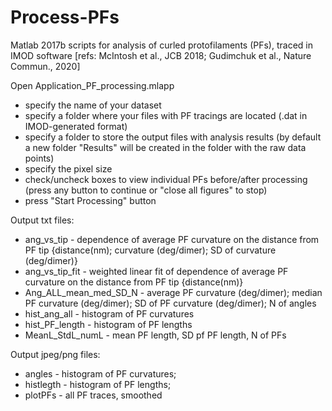 # Process-PFs
Matlab 2017b scripts for analysis of curled protofilaments (PFs), traced in IMOD software [refs: McIntosh et al., JCB 2018; Gudimchuk et al., Nature Commun., 2020]

Open Application_PF_processing.mlapp
- specify the name of your dataset
- specify a folder where your files with PF tracings are located (.dat in IMOD-generated format)
- specify a folder to store the output files with analysis results (by default a new folder "Results" will be created in the folder with the raw data points)
- specify the pixel size
- check/uncheck boxes to view individual PFs before/after processing (press any button to continue or "close all figures" to stop)
- press "Start Processing" button

Output txt files:

- ang_vs_tip - dependence of average PF curvature on the distance from PF tip {distance(nm); curvature (deg/dimer); SD of curvature (deg/dimer)} 
- ang_vs_tip_fit - weighted linear fit of dependence of average PF curvature on the distance from PF tip {distance(nm)} 
- Ang_ALL_mean_med_SD_N - average PF curvature (deg/dimer); median PF curvature (deg/dimer); SD of PF curvature (deg/dimer); N of angles 
- hist_ang_all - histogram of PF curvatures
- hist_PF_length - histogram of PF lengths
- MeanL_StdL_numL - mean PF length, SD pf PF length, N of PFs



Output jpeg/png files:
- angles - histogram of PF curvatures;
- histlegth - histogram of PF lengths;
- plotPFs - all PF traces, smoothed
